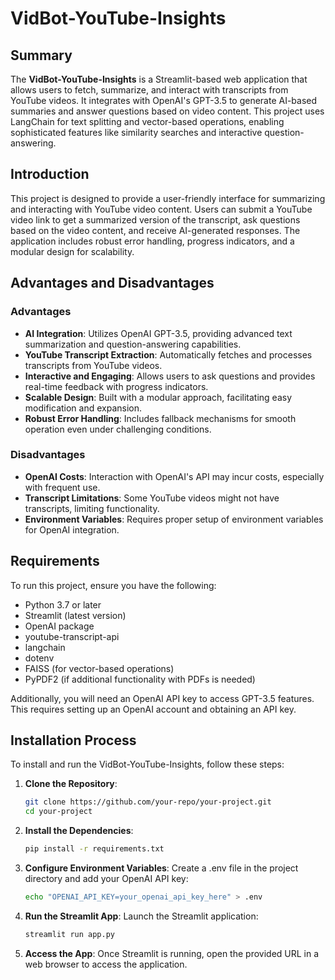 # VidBot-YouTube-Insights

## Summary
The **VidBot-YouTube-Insights** is a Streamlit-based web application that allows users to fetch, summarize, and interact with transcripts from YouTube videos. It integrates with OpenAI's GPT-3.5 to generate AI-based summaries and answer questions based on video content. This project uses LangChain for text splitting and vector-based operations, enabling sophisticated features like similarity searches and interactive question-answering.

## Introduction
This project is designed to provide a user-friendly interface for summarizing and interacting with YouTube video content. Users can submit a YouTube video link to get a summarized version of the transcript, ask questions based on the video content, and receive AI-generated responses. The application includes robust error handling, progress indicators, and a modular design for scalability.

## Advantages and Disadvantages
### Advantages
- **AI Integration**: Utilizes OpenAI GPT-3.5, providing advanced text summarization and question-answering capabilities.
- **YouTube Transcript Extraction**: Automatically fetches and processes transcripts from YouTube videos.
- **Interactive and Engaging**: Allows users to ask questions and provides real-time feedback with progress indicators.
- **Scalable Design**: Built with a modular approach, facilitating easy modification and expansion.
- **Robust Error Handling**: Includes fallback mechanisms for smooth operation even under challenging conditions.

### Disadvantages
- **OpenAI Costs**: Interaction with OpenAI's API may incur costs, especially with frequent use.
- **Transcript Limitations**: Some YouTube videos might not have transcripts, limiting functionality.
- **Environment Variables**: Requires proper setup of environment variables for OpenAI integration.

## Requirements
To run this project, ensure you have the following:
- Python 3.7 or later
- Streamlit (latest version)
- OpenAI package
- youtube-transcript-api
- langchain
- dotenv
- FAISS (for vector-based operations)
- PyPDF2 (if additional functionality with PDFs is needed)

Additionally, you will need an OpenAI API key to access GPT-3.5 features. This requires setting up an OpenAI account and obtaining an API key.

## Installation Process
To install and run the VidBot-YouTube-Insights, follow these steps:

1. **Clone the Repository**:
   ```bash
   git clone https://github.com/your-repo/your-project.git
   cd your-project

2. **Install the Dependencies**:
   ```bash
   pip install -r requirements.txt

3. **Configure Environment Variables**:
   Create a .env file in the project directory and add your OpenAI API key:
   ```bash
   echo "OPENAI_API_KEY=your_openai_api_key_here" > .env

4. **Run the Streamlit App**:
   Launch the Streamlit application:
   ```bash
   streamlit run app.py

5. **Access the App**:
   Once Streamlit is running, open the provided URL in a web browser to access the application.
